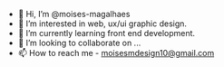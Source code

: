 - 👋 Hi, I’m @moises-magalhaes
- 👀 I’m interested in web, ux/ui graphic design.
- 🌱 I’m currently learning front end development.
- 💞️ I’m looking to collaborate on ...
- 📫 How to reach me - moisesmdesign10@gmail.com

<!---
--->
